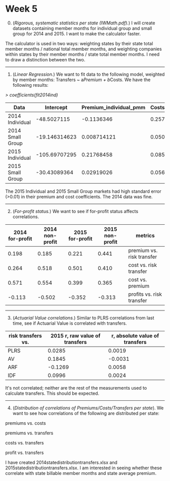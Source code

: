 # Week 5

0. (*Rigorous, systematic statistics per state (IWMath.pdf).*) I will create datasets containing member months for individual group and small group for 2014 and 2015. I want to make the calculator faster.

The calculator is used in two ways: weighting states by their state total member months / national total member months, and weighting companies within states by their member months / state total member months. I need to draw a distinction between the two.

- - -

1. (*Linear Regression.*) We want to fit data to the following model, weighted by member months: Transfers ~ a*Premium + b*Costs. We have the following results:

_> coefficients(fit2014ind)_

| Data             | Intercept     | Premium_individual_pmm | Costs_individual_pmm |
|------------------|---------------|------------------------|----------------------|
| 2014 Individual  | -48.5027115   | -0.1136346             | 0.2571754            |
| 2014 Small Group | -19.146314623 | 0.008714121            | 0.050871943          |
| 2015 Individual  | -105.69707295 | 0.21768458             | 0.08534201           |
| 2015 Small Group | -30.43089364  | 0.02919026             | 0.05663834           |

The 2015 Individual and 2015 Small Group markets had high standard error (>0.01) in their premium and cost coefficients. The 2014 data was fine.

- - -

2. (*For-profit status.*) We want to see if for-profit status affects correlations.

| 2014 for-profit | 2014 non-profit | 2015 for-profit | 2015 non-profit | metrics                   |
|-----------------|-----------------|-----------------|-----------------|---------------------------|
| 0.198           | 0.185           | 0.221           | 0.441           | premium vs. risk transfer |
| 0.264           | 0.518           | 0.501           | 0.410           | cost vs. risk transfer    |
| 0.571           | 0.554           | 0.399           | 0.365           | cost vs. premium          |
| -0.113          | -0.502          | -0.352          | -0.313          | profits vs. risk transfer |

- - -

3. (*Actuarial Value correlations.*) Similar to PLRS correlations from last time, see if Actuarial Value is correlated with transfers.

| risk transfers vs. | 2015 r, raw value of transfers | r, absolute value of transfers |
|--------------------|--------------------------------|--------------------------------|
| PLRS               | 0.0285                         | 0.0019                         |
| AV                 | 0.1845                         | -0.0031                        |
| ARF                | -0.1269                        | 0.0058                         |
| IDF                | 0.0996                         | 0.0024                         |


It's not correlated; neither are the rest of the measurements used to calculate transfers. This should be expected.

- - -

4. (*Distribution of correlations of Premiums/Costs/Transfers per state*). We want to see how correlations of the following are distributed per state:

premiums vs. costs

premiums vs. transfers

costs vs. transfers

profit vs. transfers

I have created 2014statedistributiontransfers.xlsx and 2015statedistributiontransfers.xlsx. I am interested in seeing whether these correlate with state billable member months and state average premium.